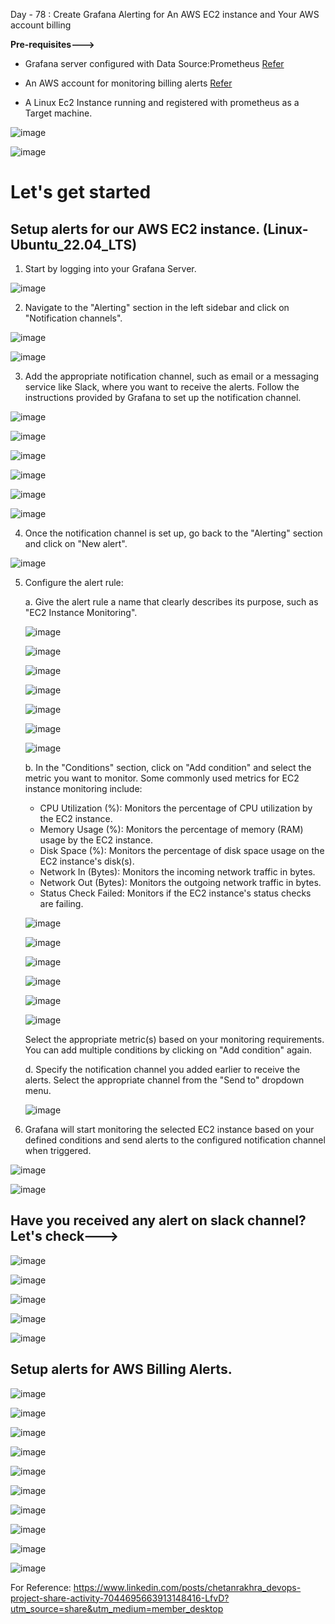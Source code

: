 Day - 78 : Create Grafana Alerting for An AWS EC2 instance and Your AWS account billing

**Pre-requisites--->**

- Grafana server configured with Data Source:Prometheus [Refer](https://90daysofdevopschallenge.hashnode.dev/day74-90daysofdevops-challenge-tws)

- An AWS account for monitoring billing alerts [Refer](https://aws.amazon.com/free/?trk=17a47518-9bfe-4f1e-a67f-42bdd19264e5&sc_channel=ps&ef_id=CjwKCAjw44mlBhAQEiwAqP3eVtVUav8CKJEQyq5uKDZ1DwpoeOBuYMAGE5TKBwgV8b6AnRWkjuP6-BoCPZMQAvD_BwE:G:s&s_kwcid=AL!4422!3!525855180410!p!!g!!amazon%20web%20server!13385427590!122597168825&all-free-tier.sort-by=item.additionalFields.SortRank&all-free-tier.sort-order=asc&awsf.Free%20Tier%20Types=*all&awsf.Free%20Tier%20Categories=*all)

- A Linux Ec2 Instance running and registered with prometheus as a Target machine.

![image](https://github.com/Chaitannyaa/90DaysOfDevOps/assets/117350787/5ba991d6-abef-40f7-8074-cf90fb6e1b20)

![image](https://github.com/Chaitannyaa/90DaysOfDevOps/assets/117350787/8c92379c-a572-466d-ab30-b779b1a4d388)

# Let's get started 

## Setup alerts for our AWS EC2 instance. (Linux-Ubuntu_22.04_LTS)

1. Start by logging into your Grafana Server.

![image](https://github.com/Chaitannyaa/90DaysOfDevOps/assets/117350787/25956352-27ec-4a49-9279-d416bb9616fa)

2. Navigate to the "Alerting" section in the left sidebar and click on "Notification channels".

![image](https://github.com/Chaitannyaa/90DaysOfDevOps/assets/117350787/65edd7d0-f7bf-4cab-a78e-4772be1f9acd)

![image](https://github.com/Chaitannyaa/90DaysOfDevOps/assets/117350787/27f33d9a-09db-4036-9baf-0c87922cb28f)

3. Add the appropriate notification channel, such as email or a messaging service like Slack, where you want to receive the alerts. Follow the instructions provided by Grafana to set up the notification channel.

![image](https://github.com/Chaitannyaa/90DaysOfDevOps/assets/117350787/c053294a-a424-41dd-a9d4-2338ff69d2ec)

![image](https://github.com/Chaitannyaa/90DaysOfDevOps/assets/117350787/cbe6601e-94f1-4c0f-940c-3d638063c700)

![image](https://github.com/Chaitannyaa/90DaysOfDevOps/assets/117350787/c14e3e35-60e7-43e5-9091-faa48d8b9c8f)

![image](https://github.com/Chaitannyaa/90DaysOfDevOps/assets/117350787/c88ab857-e554-4b72-9331-c831629ba2af)

![image](https://github.com/Chaitannyaa/90DaysOfDevOps/assets/117350787/4a6ef6d4-dfab-4db4-8877-3c0e972a0b1e)

![image](https://github.com/Chaitannyaa/90DaysOfDevOps/assets/117350787/ea6f5721-a3df-47a1-9977-5b51f2a88bfe)

4. Once the notification channel is set up, go back to the "Alerting" section and click on "New alert".

![image](https://github.com/Chaitannyaa/90DaysOfDevOps/assets/117350787/c74bea6a-790b-4101-b1f2-8f2253b1ef18)

5. Configure the alert rule:

   a. Give the alert rule a name that clearly describes its purpose, such as "EC2 Instance Monitoring".

   ![image](https://github.com/Chaitannyaa/90DaysOfDevOps/assets/117350787/e60603ca-c3eb-475b-9542-5f4c420453c4)

   ![image](https://github.com/Chaitannyaa/90DaysOfDevOps/assets/117350787/f9e83c55-1584-49db-ab08-82e805792011)

   ![image](https://github.com/Chaitannyaa/90DaysOfDevOps/assets/117350787/edf06034-cd64-4852-8ce8-ca36fef4f417)

   ![image](https://github.com/Chaitannyaa/90DaysOfDevOps/assets/117350787/c024c785-3d4f-4ad1-9db2-19a9e05b9476)

   ![image](https://github.com/Chaitannyaa/90DaysOfDevOps/assets/117350787/d5c4421d-c28b-4259-a75f-41fc43edcd65)

   ![image](https://github.com/Chaitannyaa/90DaysOfDevOps/assets/117350787/d9c67e37-0cb7-404b-aafe-d4369a742822)

   ![image](https://github.com/Chaitannyaa/90DaysOfDevOps/assets/117350787/539efd44-3719-44be-a7ce-f1a11903bee0)

   b. In the "Conditions" section, click on "Add condition" and select the metric you want to monitor. Some commonly used metrics for EC2 instance monitoring include:

      - CPU Utilization (%): Monitors the percentage of CPU utilization by the EC2 instance.
      - Memory Usage (%): Monitors the percentage of memory (RAM) usage by the EC2 instance.
      - Disk Space (%): Monitors the percentage of disk space usage on the EC2 instance's disk(s).
      - Network In (Bytes): Monitors the incoming network traffic in bytes.
      - Network Out (Bytes): Monitors the outgoing network traffic in bytes.
      - Status Check Failed: Monitors if the EC2 instance's status checks are failing.

   ![image](https://github.com/Chaitannyaa/90DaysOfDevOps/assets/117350787/c9686b1c-13c0-4539-8b24-e94df6da8814)

   ![image](https://github.com/Chaitannyaa/90DaysOfDevOps/assets/117350787/0845e1f5-f5d1-4d70-a88f-1703685d80c8)

   ![image](https://github.com/Chaitannyaa/90DaysOfDevOps/assets/117350787/f04b9d92-2d54-4bb1-a96b-1f994907ddbe)

   ![image](https://github.com/Chaitannyaa/90DaysOfDevOps/assets/117350787/781d8784-4659-4ac7-9024-660bad465db2)

   ![image](https://github.com/Chaitannyaa/90DaysOfDevOps/assets/117350787/31c1228e-c5e0-4cdc-9cd2-8c9333d9496f)

   ![image](https://github.com/Chaitannyaa/90DaysOfDevOps/assets/117350787/81019f60-1dc1-4036-8870-4d374ce3fe0c)

   Select the appropriate metric(s) based on your monitoring requirements. You can add multiple conditions by clicking on "Add condition" again.

   d. Specify the notification channel you added earlier to receive the alerts. Select the appropriate channel from the "Send to" dropdown menu.

   ![image](https://github.com/Chaitannyaa/90DaysOfDevOps/assets/117350787/57f7993b-4cab-481c-8486-5dcd6e959f63)

6. Grafana will start monitoring the selected EC2 instance based on your defined conditions and send alerts to the configured notification channel when triggered.

![image](https://github.com/Chaitannyaa/90DaysOfDevOps/assets/117350787/e76b9dd8-3cba-4182-a3ce-2bb67ab51b43)

![image](https://github.com/Chaitannyaa/90DaysOfDevOps/assets/117350787/b7940d78-b129-4e10-afca-04693f65f7a8)

## Have you received any alert on slack channel? Let's check--->

![image](https://github.com/Chaitannyaa/90DaysOfDevOps/assets/117350787/3c1a853d-c041-4684-9607-c578792a79cb)

![image](https://github.com/Chaitannyaa/90DaysOfDevOps/assets/117350787/e4e68ca2-cb1c-4472-be32-ce3a42d1b0c3)

![image](https://github.com/Chaitannyaa/90DaysOfDevOps/assets/117350787/a8d2ae02-6776-40db-bfc0-94bdca485562)

![image](https://github.com/Chaitannyaa/90DaysOfDevOps/assets/117350787/b978aac3-1de0-404b-b65a-8e3bbc384072)

![image](https://github.com/Chaitannyaa/90DaysOfDevOps/assets/117350787/41ccd78d-52e3-46d3-b1ea-89fa532dad41)

## Setup alerts for AWS Billing Alerts.

![image](https://github.com/Chaitannyaa/90DaysOfDevOps/assets/117350787/a83df5da-1ba7-413a-bc66-09324a03b11d)

![image](https://github.com/Chaitannyaa/90DaysOfDevOps/assets/117350787/290b61e5-051d-4147-9d64-4b317b568b3f)

![image](https://github.com/Chaitannyaa/90DaysOfDevOps/assets/117350787/ab0a3407-3eda-4278-99c9-5332e889ad6e)

![image](https://github.com/Chaitannyaa/90DaysOfDevOps/assets/117350787/f7ed8719-c4e4-44e2-a4c8-6ca1ef933ba2)

![image](https://github.com/Chaitannyaa/90DaysOfDevOps/assets/117350787/87fcb410-b017-44ad-ac4b-f07121efddb6)

![image](https://github.com/Chaitannyaa/90DaysOfDevOps/assets/117350787/7e9e5069-ea7a-4085-abcb-39054f1053c7)

![image](https://github.com/Chaitannyaa/90DaysOfDevOps/assets/117350787/73fafa0c-9dba-42aa-a110-db7e59a0e9fa)

![image](https://github.com/Chaitannyaa/90DaysOfDevOps/assets/117350787/e0136298-fd9e-4cbd-a54f-de2426cb5553)

![image](https://github.com/Chaitannyaa/90DaysOfDevOps/assets/117350787/111b55f0-98d3-44e4-aa22-06de0a8cdb9d)

![image](https://github.com/Chaitannyaa/90DaysOfDevOps/assets/117350787/f962cbcc-f545-42ed-8d85-e6a299a57c8e)


For Reference: https://www.linkedin.com/posts/chetanrakhra_devops-project-share-activity-7044695663913148416-LfvD?utm_source=share&utm_medium=member_desktop
